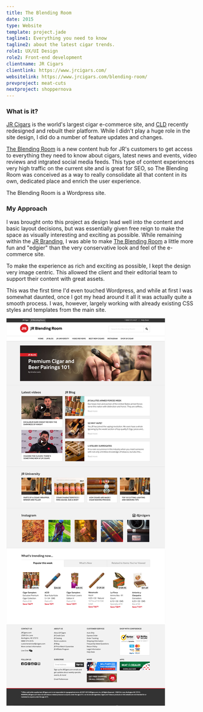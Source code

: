 ```yaml
---
title: The Blending Room
date: 2015
type: Website
template: project.jade
tagline1: Everything you need to know
tagline2: about the latest cigar trends.
role1: UX/UI Design
role2: Front-end development
clientname: JR Cigars
clientlink: https://www.jrcigars.com/
websitelink: https://www.jrcigars.com/blending-room/
prevproject: meat-cuts
nextproject: shoppernova
---
```


### What is it?

<a href="https://www.jrcigars.com/" target="_blank" class="link-highlight">JR Cigars</a> is the world's largest cigar e-commerce site, and <a href="http://creativelicence.com.au/" target="_blank" class="link-highlight">CLD</a> recently redesigned and rebuilt their platform. While I didn't play a huge role in the site design, I did do a number of feature updates and changes.

<a href="https://www.jrcigars.com/blending-room/" target="_blank" class="link-highlight">The Blending Room</a> is a new content hub for JR's customers to get access to everything they need to know about cigars, latest news and events, video reviews and intgrated social media feeds. This type of content experiences very high traffic on the current site and is great for SEO, so The Blending Room was conceived as a way to really consolidate all that content in its own, dedicated place and enrich the user experience.

The Blending Room is a Wordpress site.

### My Approach

I was brought onto this project as design lead well into the content and basic layout decisions, but was essentially given free reign to make the space as visually interesting and exciting as possible. While remaining within the <a href="https://www.jrcigars.com/styleguide" target="_blank" class="link-highlight">JR Branding</a>, I was able to make <a href="https://www.jrcigars.com/blending-room/" target="_blank" class="link-highlight">The Blending Room</a> a little more fun and "edgier" than the very conservative look and feel of the e-commerce site.

To make the experience as rich and exciting as possible, I kept the design very image centric. This allowed the client and their editorial team to support their content with great assets.

This was the first time I'd even touched Wordpress, and while at first I was somewhat daunted, once I got my head around it all it was actually quite a smooth process. I was, however, largely working with already existing CSS styles and templates from the main site.

![The Blending Room](the-blending-room-1.jpg "The Blending Room")